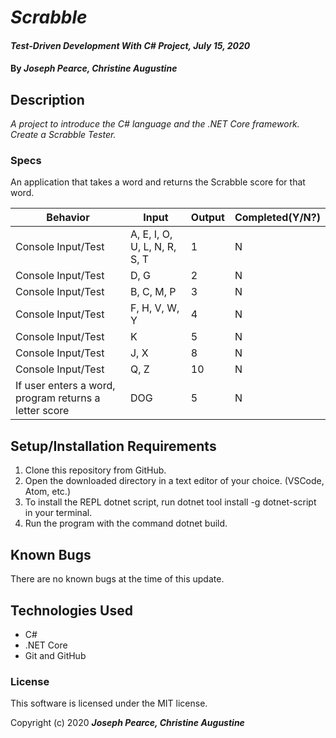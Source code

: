 
# _Scrabble_

#### _Test-Driven Development With C# Project, July 15, 2020_

#### By _**Joseph Pearce, Christine Augustine**_

## Description

_A project to introduce the C# language and the .NET Core framework. Create a Scrabble Tester._

### Specs

An application that takes a word and returns the Scrabble score for that word. 

| Behavior | Input | Output |  Completed(Y/N?)  |
| -------- | ----- | ------ | -------- |
|  Console Input/Test        |  A, E, I, O, U, L, N, R, S, T  |      1   |       N   |
|  Console Input/Test        |  D, G  |      2   |       N   |
|  Console Input/Test        |  B, C, M, P   |      3   |       N   |
|  Console Input/Test        |  F, H, V, W, Y       |      4   |       N   |
|  Console Input/Test        |  K  |      5  |       N   |
|  Console Input/Test        |  J, X  |      8  |       N   |
|  Console Input/Test   |  Q, Z  |      10  |       N   |
|  If user enters a word, program returns a letter score  |  DOG |      5  |       N   |


## Setup/Installation Requirements

1. Clone this repository from GitHub.
2. Open the downloaded directory in a text editor of your choice.
  (VSCode, Atom, etc.)
3. To install the REPL dotnet script, run dotnet tool install -g dotnet-script in your terminal.
4. Run the program with the command dotnet build.

## Known Bugs

There are no known bugs at the time of this update.
 
## Technologies Used

* C#
* .NET Core
* Git and GitHub


### License

This software is licensed under the MIT license.

Copyright (c) 2020 **_Joseph Pearce, Christine Augustine_**